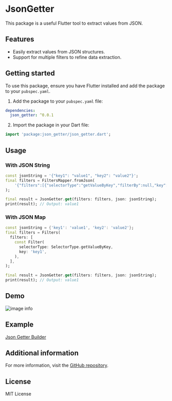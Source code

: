 # JsonGetter

This package is a useful Flutter tool to extract values from JSON.

## Features

- Easily extract values from JSON structures.
- Support for multiple filters to refine data extraction.

## Getting started

To use this package, ensure you have Flutter installed and add the package to
your `pubspec.yaml`.

1. Add the package to your `pubspec.yaml` file:

```yaml
dependencies:
  json_getter: ^0.0.1
```

2. Import the package in your Dart file:

```dart
import 'package:json_getter/json_getter.dart';
```

## Usage

### With JSON String

```dart
const jsonString = '{"key1": "value1", "key2": "value2"}';
final filters = FiltersMapper.fromJson(
    '{"filters":[{"selectorType":"getValueByKey","filterBy":null,"key":"key1","operator":null,"value":null}]}',
);

final result = JsonGetter.get(filters: filters, json: jsonString);
print(result); // Output: value1
```

### With JSON Map

```dart
const jsonString = {'key1': 'value1', 'key2': 'value2'};
final filters = Filters(
  filters: [
    const Filter(
      selectorType: SelectorType.getValueByKey,
      key: 'key1',
    ),
  ],
);

final result = JsonGetter.get(filters: filters, json: jsonString);
print(result); // Output: value1
```

## Demo
![image
info](https://github.com/chungxon/json_getter/blob/master/repo/json_getter.gif?raw=true)

## Example
[Json Getter Builder](https://chungxon.github.io/json_getter/)

## Additional information

For more information, visit the [GitHub
repository](https://github.com/chungxon/json_getter).

## License

MIT License
